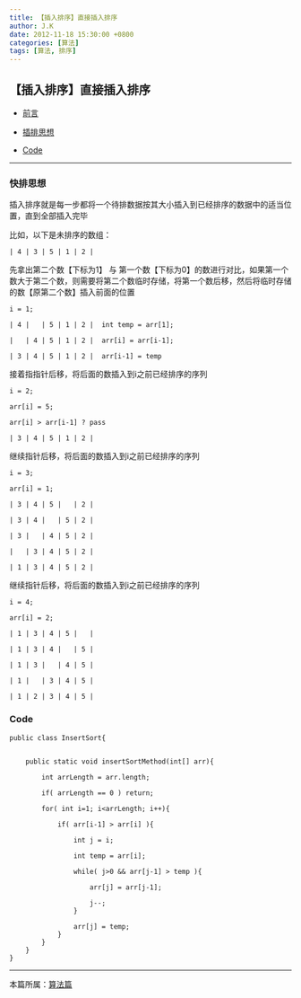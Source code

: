 ```yaml
---
title: 【插入排序】直接插入排序
author: J.K
date: 2012-11-18 15:30:00 +0800
categories: [算法]
tags: [算法, 排序]
---
```



## 【插入排序】直接插入排序

*   [前言](#pre)

*   [插排思想](#idea)

*   [Code](#code)


***


<h3 id="idea">快排思想</h3>

插入排序就是每一步都将一个待排数据按其大小插入到已经排序的数据中的适当位置，直到全部插入完毕

比如，以下是未排序的数组：

    | 4 | 3 | 5 | 1 | 2 |


先拿出第二个数【下标为1】 与 第一个数【下标为0】的数进行对比，如果第一个数大于第二个数，则需要将第二个数临时存储，将第一个数后移，然后将临时存储的数【原第二个数】插入前面的位置

    i = 1;

    | 4 |   | 5 | 1 | 2 |  int temp = arr[1];

    |   | 4 | 5 | 1 | 2 |  arr[i] = arr[i-1];

    | 3 | 4 | 5 | 1 | 2 |  arr[i-1] = temp

接着指指针后移，将后面的数插入到i之前已经排序的序列

    i = 2;

    arr[i] = 5;

    arr[i] > arr[i-1] ? pass

    | 3 | 4 | 5 | 1 | 2 |


继续指针后移，将后面的数插入到i之前已经排序的序列


    i = 3;

    arr[i] = 1;

    | 3 | 4 | 5 |   | 2 |

    | 3 | 4 |   | 5 | 2 |

    | 3 |   | 4 | 5 | 2 |

    |   | 3 | 4 | 5 | 2 |

    | 1 | 3 | 4 | 5 | 2 |


继续指针后移，将后面的数插入到i之前已经排序的序列

    i = 4;

    arr[i] = 2;

    | 1 | 3 | 4 | 5 |   |

    | 1 | 3 | 4 |   | 5 |

    | 1 | 3 |   | 4 | 5 |

    | 1 |   | 3 | 4 | 5 |

    | 1 | 2 | 3 | 4 | 5 |

<h3 id="code">Code</h3>


    public class InsertSort{


        public static void insertSortMethod(int[] arr){

            int arrLength = arr.length;

            if( arrLength == 0 ) return;

            for( int i=1; i<arrLength; i++){

                if( arr[i-1] > arr[i] ){

                    int j = i;

                    int temp = arr[i];

                    while( j>0 && arr[j-1] > temp ){

                        arr[j] = arr[j-1];

                        j--;
                    }

                    arr[j] = temp;
                }
            }
        }
    }

***

本篇所属：[算法篇](/posts/index)
